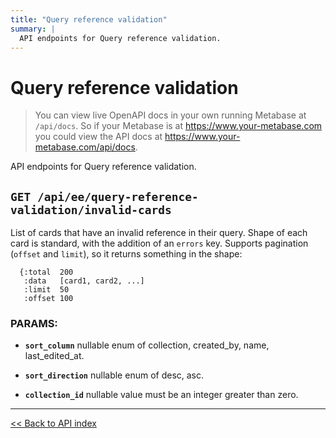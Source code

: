```yaml
---
title: "Query reference validation"
summary: |
  API endpoints for Query reference validation.
---
```


# Query reference validation

> You can view live OpenAPI docs in your own running Metabase at `/api/docs`.
   So if your Metabase is at https://www.your-metabase.com you could view
   the API docs at https://www.your-metabase.com/api/docs.

API endpoints for Query reference validation.

## `GET /api/ee/query-reference-validation/invalid-cards`

List of cards that have an invalid reference in their query. Shape of each card is standard, with the addition of an
  `errors` key. Supports pagination (`offset` and `limit`), so it returns something in the shape:

  ```
    {:total  200
     :data   [card1, card2, ...]
     :limit  50
     :offset 100
  ```

### PARAMS:

-  **`sort_column`** nullable enum of collection, created_by, name, last_edited_at.

-  **`sort_direction`** nullable enum of desc, asc.

-  **`collection_id`** nullable value must be an integer greater than zero.

---

[<< Back to API index](../../api-documentation.md)